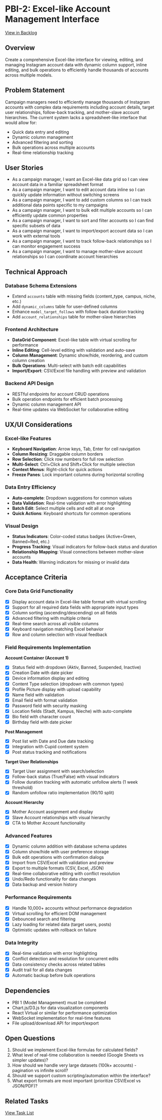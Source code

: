 # PBI-2: Excel-like Account Management Interface

[View in Backlog](../backlog.md#user-content-2)

## Overview

Create a comprehensive Excel-like interface for viewing, editing, and managing Instagram account data with dynamic column support, inline editing, and bulk operations to efficiently handle thousands of accounts across multiple models.

## Problem Statement

Campaign managers need to efficiently manage thousands of Instagram accounts with complex data requirements including account details, target user relationships, follow-back tracking, and mother-slave account hierarchies. The current system lacks a spreadsheet-like interface that would allow for:
- Quick data entry and editing
- Dynamic column management
- Advanced filtering and sorting
- Bulk operations across multiple accounts
- Real-time relationship tracking

## User Stories

- As a campaign manager, I want an Excel-like data grid so I can view account data in a familiar spreadsheet format
- As a campaign manager, I want to edit account data inline so I can quickly update information without switching screens
- As a campaign manager, I want to add custom columns so I can track additional data points specific to my campaigns
- As a campaign manager, I want to bulk edit multiple accounts so I can efficiently update common properties
- As a campaign manager, I want to sort and filter accounts so I can find specific subsets of data
- As a campaign manager, I want to import/export account data so I can work with external tools
- As a campaign manager, I want to track follow-back relationships so I can monitor engagement success
- As a campaign manager, I want to manage mother-slave account relationships so I can coordinate account hierarchies

## Technical Approach

### Database Schema Extensions
- Extend `accounts` table with missing fields (content_type, campus, niche, etc.)
- Add `dynamic_columns` table for user-defined columns
- Enhance `model_target_follows` with follow-back duration tracking
- Add `account_relationships` table for mother-slave hierarchies

### Frontend Architecture
- **DataGrid Component**: Excel-like table with virtual scrolling for performance
- **Inline Editing**: Cell-level editing with validation and auto-save
- **Column Management**: Dynamic show/hide, reordering, and custom column creation
- **Bulk Operations**: Multi-select with batch edit capabilities
- **Import/Export**: CSV/Excel file handling with preview and validation

### Backend API Design
- RESTful endpoints for account CRUD operations
- Bulk operation endpoints for efficient batch processing
- Dynamic column management API
- Real-time updates via WebSocket for collaborative editing

## UX/UI Considerations

### Excel-like Features
- **Keyboard Navigation**: Arrow keys, Tab, Enter for cell navigation
- **Column Resizing**: Draggable column borders
- **Row Selection**: Click row numbers for full row selection
- **Multi-Select**: Ctrl+Click and Shift+Click for multiple selection
- **Context Menus**: Right-click for quick actions
- **Freeze Panes**: Lock important columns during horizontal scrolling

### Data Entry Efficiency
- **Auto-complete**: Dropdown suggestions for common values
- **Data Validation**: Real-time validation with error highlighting
- **Batch Edit**: Select multiple cells and edit all at once
- **Quick Actions**: Keyboard shortcuts for common operations

### Visual Design
- **Status Indicators**: Color-coded status badges (Active=Green, Banned=Red, etc.)
- **Progress Tracking**: Visual indicators for follow-back status and duration
- **Relationship Mapping**: Visual connections between mother-slave accounts
- **Data Health**: Warning indicators for missing or invalid data

## Acceptance Criteria

### Core Data Grid Functionality
- [x] Display account data in Excel-like table format with virtual scrolling
- [x] Support for all required data fields with appropriate input types
- [x] Column sorting (ascending/descending) on all fields
- [x] Advanced filtering with multiple criteria
- [x] Real-time search across all visible columns
- [x] Keyboard navigation matching Excel behavior
- [x] Row and column selection with visual feedback

### Field Requirements Implementation
**Account Container (Account 1)**
- [x] Status field with dropdown (Aktiv, Banned, Suspended, Inactive)
- [x] Creation Date with date picker
- [x] Device information display and editing
- [x] Content Type selection (dropdown with common types)
- [x] Profile Picture display with upload capability
- [x] Name field with validation
- [x] Email field with format validation
- [x] Password field with security masking
- [x] Location fields (Stadt, Kampus, Nieche) with auto-complete
- [x] Bio field with character count
- [x] Birthday field with date picker

**Post Management**
- [x] Post list with Date and Due date tracking
- [x] Integration with Cupid content system
- [x] Post status tracking and notifications

**Target User Relationships**
- [x] Target User assignment with search/selection
- [x] Follow-back status (True/False) with visual indicators
- [x] Follow duration tracking with automatic unfollow alerts (1 week threshold)
- [x] Random unfollow ratio implementation (90/10 split)

**Account Hierarchy**
- [x] Mother Account assignment and display
- [x] Slave Account relationships with visual hierarchy
- [x] CTA to Mother Account functionality

### Advanced Features
- [x] Dynamic column addition with database schema updates
- [x] Column show/hide with user preference storage
- [x] Bulk edit operations with confirmation dialogs
- [x] Import from CSV/Excel with validation and preview
- [x] Export to multiple formats (CSV, Excel, JSON)
- [x] Real-time collaborative editing with conflict resolution
- [x] Undo/Redo functionality for data changes
- [x] Data backup and version history

### Performance Requirements
- [x] Handle 10,000+ accounts without performance degradation
- [x] Virtual scrolling for efficient DOM management
- [x] Debounced search and filtering
- [x] Lazy loading for related data (target users, posts)
- [x] Optimistic updates with rollback on failure

### Data Integrity
- [x] Real-time validation with error highlighting
- [x] Conflict detection and resolution for concurrent edits
- [x] Data consistency checks across related tables
- [x] Audit trail for all data changes
- [x] Automatic backup before bulk operations

## Dependencies

- PBI 1 (Model Management) must be completed
- Chart.js/D3.js for data visualization components
- React Virtual or similar for performance optimization
- WebSocket implementation for real-time features
- File upload/download API for import/export

## Open Questions

1. Should we implement Excel-like formulas for calculated fields?
2. What level of real-time collaboration is needed (Google Sheets vs simpler updates)?
3. How should we handle very large datasets (100k+ accounts) - pagination vs infinite scroll?
4. Should we support custom scripting/automation within the interface?
5. What export formats are most important (prioritize CSV/Excel vs JSON/PDF)?

## Related Tasks

[View Task List](./tasks.md) 